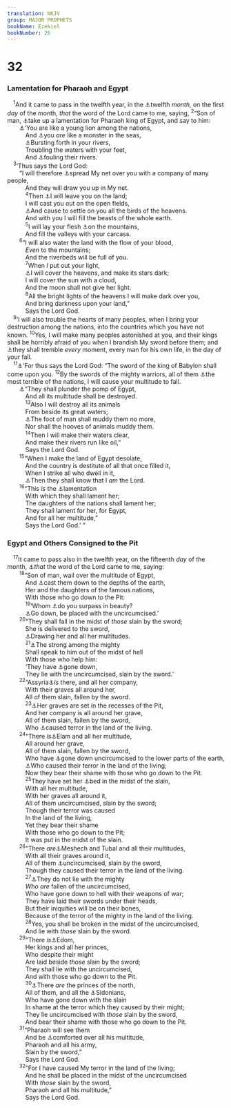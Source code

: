 ```yaml
---
translation: NKJV
group: MAJOR PROPHETS
bookName: Ezekiel 
bookNumber: 26
---
```


<div class="title"><h1>32</h1><h3>Lamentation for Pharaoh and Egypt</h3></div>
<span class="verse exe_32_1"> <sup>1</sup>And it came to pass in the twelfth year, in the <a data-toggle="tooltip" data-placement="bottom" title="Ezek. 31:1; 33:21">⚓</a>twelfth <i>month,</i> on the first <i>day</i> of the month, <i>that</i> the word of the Lord came to me, saying, </span>
<span class="verse exe_32_2"><sup>2</sup>“Son of man, <a data-toggle="tooltip" data-placement="bottom" title="Ezek. 27:2">⚓</a>take up a lamentation for Pharaoh king of Egypt, and say to him:<br/>  <a data-toggle="tooltip" data-placement="bottom" title="Jer. 4:7; Ezek. 19:2–6; Nah. 2:11–13">⚓</a>‘You are like a young lion among the nations,<br/>   And <a data-toggle="tooltip" data-placement="bottom" title="Is. 27:1; Ezek. 29:3">⚓</a>you <i>are</i> like a monster in the seas,<br/>   <a data-toggle="tooltip" data-placement="bottom" title="Jer. 46:7, 8">⚓</a>Bursting forth in your rivers,<br/>   Troubling the waters with your feet,<br/>   And <a data-toggle="tooltip" data-placement="bottom" title="Ezek. 34:18">⚓</a>fouling their rivers.<br/></span>
<span class="verse exe_32_3"> <sup>3</sup>‘Thus says the Lord God:<br/>  “I will therefore <a data-toggle="tooltip" data-placement="bottom" title="Ezek. 12:13; 17:20">⚓</a>spread My net over you with a company of many people,<br/>   And they will draw you up in My net.<br/></span>
<span class="verse exe_32_4">   <sup>4</sup>Then <a data-toggle="tooltip" data-placement="bottom" title="Ezek. 29:5">⚓</a>I will leave you on the land;<br/>   I will cast you out on the open fields,<br/>   <a data-toggle="tooltip" data-placement="bottom" title="Is. 18:6; Ezek. 31:13">⚓</a>And cause to settle on you all the birds of the heavens.<br/>   And with you I will fill the beasts of the whole earth.<br/></span>
<span class="verse exe_32_5">   <sup>5</sup>I will lay your flesh <a data-toggle="tooltip" data-placement="bottom" title="Ezek. 31:12">⚓</a>on the mountains,<br/>   And fill the valleys with your carcass.<br/></span>
<span class="verse exe_32_6">  <sup>6</sup>“I will also water the land with the flow of your blood,<br/>   <i>Even</i> to the mountains;<br/>   And the riverbeds will be full of you.<br/></span>
<span class="verse exe_32_7">   <sup>7</sup>When <i>I</i> put out your light,<br/>   <a data-toggle="tooltip" data-placement="bottom" title="Is. 13:10; Joel 2:31; 3:15; Amos 8:9; Matt. 24:29; Mark 13:24; Luke 21:25; Rev. 6:12, 13; 8:12">⚓</a>I will cover the heavens, and make its stars dark;<br/>   I will cover the sun with a cloud,<br/>   And the moon shall not give her light.<br/></span>
<span class="verse exe_32_8">   <sup>8</sup>All the bright lights of the heavens I will make dark over you,<br/>   And bring darkness upon your land,”<br/>   Says the Lord God.<br/></span>
<span class="verse exe_32_9"> <sup>9</sup>‘I will also trouble the hearts of many peoples, when I bring your destruction among the nations, into the countries which you have not known. </span>
<span class="verse exe_32_10"><sup>10</sup>Yes, I will make many peoples astonished at you, and their kings shall be horribly afraid of you when I brandish My sword before them; and <a data-toggle="tooltip" data-placement="bottom" title="Ezek. 26:16">⚓</a>they shall tremble <i>every</i> moment, every man for his own life, in the day of your fall.<br/></span>
<span class="verse exe_32_11"> <sup>11</sup><a data-toggle="tooltip" data-placement="bottom" title="Jer. 46:26; Ezek. 30:4">⚓</a>‘For thus says the Lord God: “The sword of the king of Babylon shall come upon you. </span>
<span class="verse exe_32_12"><sup>12</sup>By the swords of the mighty warriors, all of them <a data-toggle="tooltip" data-placement="bottom" title="Ezek. 28:7; 30:11; 31:12">⚓</a>the most terrible of the nations, I will cause your multitude to fall.<br/>  <a data-toggle="tooltip" data-placement="bottom" title="Ezek. 29:19">⚓</a>“They shall plunder the pomp of Egypt,<br/>   And all its multitude shall be destroyed.<br/></span>
<span class="verse exe_32_13">   <sup>13</sup>Also I will destroy all its animals<br/>   From beside its great waters;<br/>   <a data-toggle="tooltip" data-placement="bottom" title="Ezek. 29:11">⚓</a>The foot of man shall muddy them no more,<br/>   Nor shall the hooves of animals muddy them.<br/></span>
<span class="verse exe_32_14">   <sup>14</sup>Then I will make their waters clear,<br/>   And make their rivers run like oil,”<br/>   Says the Lord God.<br/></span>
<span class="verse exe_32_15">  <sup>15</sup>“When I make the land of Egypt desolate,<br/>   And the country is destitute of all that once filled it,<br/>   When I strike all who dwell in it,<br/>   <a data-toggle="tooltip" data-placement="bottom" title="Ex. 7:5; 14:4, 18; Ps. 9:16; Ezek. 6:7">⚓</a>Then they shall know that I <i>am</i> the Lord.<br/></span>
<span class="verse exe_32_16">  <sup>16</sup>“This <i>is</i> the <a data-toggle="tooltip" data-placement="bottom" title="2 Sam. 1:17; 2 Chr. 35:25; Jer. 9:17; Ezek. 26:17">⚓</a>lamentation<br/>   With which they shall lament her;<br/>   The daughters of the nations shall lament her;<br/>   They shall lament for her, for Egypt,<br/>   And for all her multitude,”<br/>   Says the Lord God.’ ”<br/></span>
<div class="title"><h3>Egypt and Others Consigned to the Pit</h3></div>
<span class="verse exe_32_17"> <sup>17</sup>It came to pass also in the twelfth year, on the fifteenth <i>day</i> of the month, <a data-toggle="tooltip" data-placement="bottom" title="Ezek. 32:1; 33:21">⚓</a><i>that</i> the word of the Lord came to me, saying:<br/></span>
<span class="verse exe_32_18">  <sup>18</sup>“Son of man, wail over the multitude of Egypt,<br/>   And <a data-toggle="tooltip" data-placement="bottom" title="Ezek. 26:20; 31:14">⚓</a>cast them down to the depths of the earth,<br/>   Her and the daughters of the famous nations,<br/>   With those who go down to the Pit:<br/></span>
<span class="verse exe_32_19">   <sup>19</sup>‘Whom <a data-toggle="tooltip" data-placement="bottom" title="Jer. 9:25, 26; Ezek. 31:2, 18">⚓</a>do you surpass in beauty?<br/>   <a data-toggle="tooltip" data-placement="bottom" title="Ezek. 28:10">⚓</a>Go down, be placed with the uncircumcised.’<br/></span>
<span class="verse exe_32_20">  <sup>20</sup>“They shall fall in the midst of <i>those</i> slain by the sword;<br/>   She is delivered to the sword,<br/>   <a data-toggle="tooltip" data-placement="bottom" title="Ps. 28:3">⚓</a>Drawing her and all her multitudes.<br/></span>
<span class="verse exe_32_21">   <sup>21</sup><a data-toggle="tooltip" data-placement="bottom" title="Is. 1:31; 14:9, 10; Ezek. 32:27">⚓</a>The strong among the mighty<br/>   Shall speak to him out of the midst of hell<br/>   With those who help him:<br/>   ‘They have <a data-toggle="tooltip" data-placement="bottom" title="Ezek. 32:19, 25">⚓</a>gone down,<br/>   They lie with the uncircumcised, slain by the sword.’<br/></span>
<span class="verse exe_32_22">  <sup>22</sup>“Assyria<a data-toggle="tooltip" data-placement="bottom" title="Ezek. 31:3, 16">⚓</a><i>is</i> there, and all her company,<br/>   With their graves all around her,<br/>   All of them slain, fallen by the sword.<br/></span>
<span class="verse exe_32_23">   <sup>23</sup><a data-toggle="tooltip" data-placement="bottom" title="Is. 14:15">⚓</a>Her graves are set in the recesses of the Pit,<br/>   And her company is all around her grave,<br/>   All of them slain, fallen by the sword,<br/>   Who <a data-toggle="tooltip" data-placement="bottom" title="Ezek. 32:24–27, 32">⚓</a>caused terror in the land of the living.<br/></span>
<span class="verse exe_32_24">  <sup>24</sup>“There <i>is</i><a data-toggle="tooltip" data-placement="bottom" title="Gen. 10:22; 14:1; Is. 11:11; Jer. 25:25; 49:34–39">⚓</a>Elam and all her multitude,<br/>   All around her grave,<br/>   All of them slain, fallen by the sword,<br/>   Who have <a data-toggle="tooltip" data-placement="bottom" title="Ezek. 32:21">⚓</a>gone down uncircumcised to the lower parts of the earth,<br/>   <a data-toggle="tooltip" data-placement="bottom" title="Ezek. 32:23">⚓</a>Who caused their terror in the land of the living;<br/>   Now they bear their shame with those who go down to the Pit.<br/></span>
<span class="verse exe_32_25">   <sup>25</sup>They have set her <a data-toggle="tooltip" data-placement="bottom" title="Ps. 139:8">⚓</a>bed in the midst of the slain,<br/>   With all her multitude,<br/>   With her graves all around it,<br/>   All of them uncircumcised, slain by the sword;<br/>   Though their terror was caused<br/>   In the land of the living,<br/>   Yet they bear their shame<br/>   With those who go down to the Pit;<br/>   It was put in the midst of the slain.<br/></span>
<span class="verse exe_32_26">  <sup>26</sup>“There <i>are</i><a data-toggle="tooltip" data-placement="bottom" title="Gen. 10:2; Ezek. 27:13; 38:2, 3; 39:1">⚓</a>Meshech and Tubal and all their multitudes,<br/>   With all their graves around it,<br/>   All of them <a data-toggle="tooltip" data-placement="bottom" title="Ezek. 32:19">⚓</a>uncircumcised, slain by the sword,<br/>   Though they caused their terror in the land of the living.<br/></span>
<span class="verse exe_32_27">   <sup>27</sup><a data-toggle="tooltip" data-placement="bottom" title="Is. 14:18, 19">⚓</a>They do not lie with the mighty<br/>   <i>Who</i> <i>are</i> fallen of the uncircumcised,<br/>   Who have gone down to hell with their weapons of war;<br/>   They have laid their swords under their heads,<br/>   But their iniquities will be on their bones,<br/>   Because of the terror of the mighty in the land of the living.<br/></span>
<span class="verse exe_32_28">   <sup>28</sup>Yes, you shall be broken in the midst of the uncircumcised,<br/>   And lie with <i>those</i> slain by the sword.<br/></span>
<span class="verse exe_32_29">  <sup>29</sup>“There <i>is</i><a data-toggle="tooltip" data-placement="bottom" title="Is. 9:5, 6; 34:5, 6; Jer. 49:7–22; Ezek. 25:12–14">⚓</a>Edom,<br/>   Her kings and all her princes,<br/>   Who despite their might<br/>   Are laid beside <i>those</i> slain by the sword;<br/>   They shall lie with the uncircumcised,<br/>   And with those who go down to the Pit.<br/></span>
<span class="verse exe_32_30">   <sup>30</sup><a data-toggle="tooltip" data-placement="bottom" title="Jer. 1:15; 25:26; Ezek. 38:6, 15; 39:2">⚓</a>There <i>are</i> the princes of the north,<br/>   All of them, and all the <a data-toggle="tooltip" data-placement="bottom" title="Jer. 25:22; Ezek. 28:21–23">⚓</a>Sidonians,<br/>   Who have gone down with the slain<br/>   In shame at the terror which they caused by their might;<br/>   They lie uncircumcised with <i>those</i> slain by the sword,<br/>   And bear their shame with those who go down to the Pit.<br/></span>
<span class="verse exe_32_31">  <sup>31</sup>“Pharaoh will see them<br/>   And be <a data-toggle="tooltip" data-placement="bottom" title="Ezek. 14:22; 31:16">⚓</a>comforted over all his multitude,<br/>   Pharaoh and all his army,<br/>   Slain by the sword,”<br/>   Says the Lord God.<br/></span>
<span class="verse exe_32_32">  <sup>32</sup>“For I have caused My terror in the land of the living;<br/>   And he shall be placed in the midst of the uncircumcised<br/>   With <i>those</i> slain by the sword,<br/>   Pharaoh and all his multitude,”<br/>   Says the Lord God.<br/></span>
